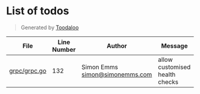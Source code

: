 # List of todos

> Generated by [Toodaloo](https://toodaloo.dev)

| File | Line Number | Author | Message |
| --- | --- | --- | --- |
| [grpc/grpc.go](grpc/grpc.go#L132) | 132 | Simon Emms <simon@simonemms.com> | allow customised health checks |
